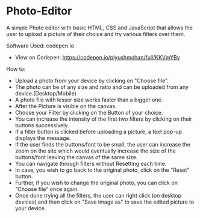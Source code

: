 # Photo-Editor
A simple Photo editor with basic HTML, CSS and JavaScript that allows the user to upload a picture of their choice and try various filters over them.

Software Used: codepen.io
- View on Codepen: https://codepen.io/piyushmohan/full/KKVmYBv

How to:
- Upload a photo from your device by clicking on "Choose file".
- The photo can be of any size and ratio and can be uploaded from any device.(Desktop/Mobile)
- A photo file with lesser size works faster than a bigger one.
- After the Picture is visible on the canvas.
- Choose your Filter by clicking on the Button of your choice.
- You can increase the intensity of the first two filters by clicking on their buttons successively.
- If a filter button is clicked before uploading a picture, a text pop-up displays the message. 
- If the user finds the buttons/font to be small, the user can increase the zoom on the site which would eventually increase the size of the buttons/font leaving the canvas of the same size.
- You can navigate through filters without Resetting each time.
- In case, you wish to go back to the original photo, click on the "Reset" button.
- Further, if you wish to change the original photo, you can click on "Choose file" once again.
- Once done trying all the filters, the user can right click (on desktop devices) and then click on "Save Image as" to save the edited picture to your device.
